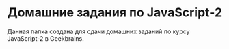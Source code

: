 # Домашние задания по JavaScript-2

Данная папка создана для сдачи домашних заданий по курсу JavaScript-2 в Geekbrains.

